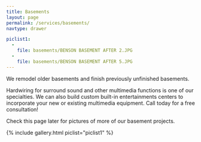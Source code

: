 ```yaml
---
title: Basements
layout: page
permalink: /services/basements/
navtype: drawer

piclist1:
  -
    file: basements/BENSON BASEMENT AFTER 2.JPG
  -
    file: basements/BENSON BASEMENT AFTER 5.JPG
---
```

We remodel older basements and finish previously unfinished basements.

Hardwiring for surround sound and other multimedia functions is one of our specialties. We can also build custom built-in entertainments centers to incorporate your new or existing multimedia equipment. Call today for a free consultation!

Check this page later for pictures of more of our basement projects.

{% include gallery.html piclist="piclist1" %}
